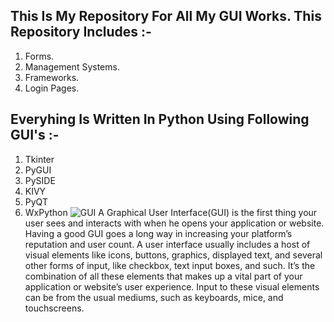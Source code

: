 ## This Is My Repository For All My GUI Works. This Repository Includes :-
1. Forms. 
2. Management Systems.
3. Frameworks. 
4. Login Pages. 
## Everyhing Is Written In Python Using Following GUI's :-
1. Tkinter
2. PyGUI
3. PySIDE
4. KIVY
5. PyQT
6. WxPython
![GUI](https://user-images.githubusercontent.com/72653426/132729020-ca7468fb-a3d0-445d-8e39-14f54bf8cb9b.jpg)
A Graphical User Interface(GUI) is the first thing your user sees and interacts with when he opens your application or website. Having a good GUI goes a long way in increasing your platform’s reputation and user count. A user interface usually includes a host of visual elements like icons, buttons, graphics, displayed text, and several other forms of input, like checkbox, text input boxes, and such.
It’s the combination of all these elements that makes up a vital part of your application or website’s user experience. Input to these visual elements can be from the usual mediums, such as keyboards, mice, and touchscreens.

